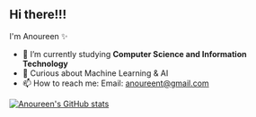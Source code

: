 ## Hi there!!!
I'm Anoureen ✨

- 🌱 I’m currently studying **Computer Science and Information Technology**
- 💭 Curious about Machine Learning & AI 
- 📫 How to reach me: Email: anoureent@gmail.com
  
[![Anoureen's GitHub stats](https://github-readme-stats.vercel.app/api?username=Ann19-ann)](https://github.com/anuraghazra/github-readme-stats)

<!--
**Ann19-ann/Ann19-ann** is a ✨ _special_ ✨ repository because its `README.md` (this file) appears on your GitHub profile.

Here are some ideas to get you started:
## 🔭 I’m currently working on ...

- 👯 I’m looking to collaborate on ...
- 🤔 I’m looking for help with ...
- 💬 Ask me about ...

- 😄 Pronouns: ...
- ⚡ Fun fact: ...
-->
